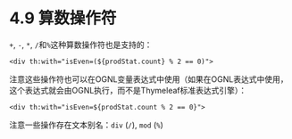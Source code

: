 # 4.9 算数操作符
`+`, `-`, `*`, `/`和`%`这种算数操作符也是支持的：
```
<div th:with="isEven=(${prodStat.count} % 2 == 0)">
```
注意这些操作符也可以在OGNL变量表达式中使用（如果在OGNL表达式中使用，这个表达式就会由OGNL执行，而不是Thymeleaf标准表达式引擎）：
```
<div th:with="isEven=${prodStat.count % 2 == 0}">
```
注意一些操作存在文本别名：`div` (`/`), `mod` (`%`)
